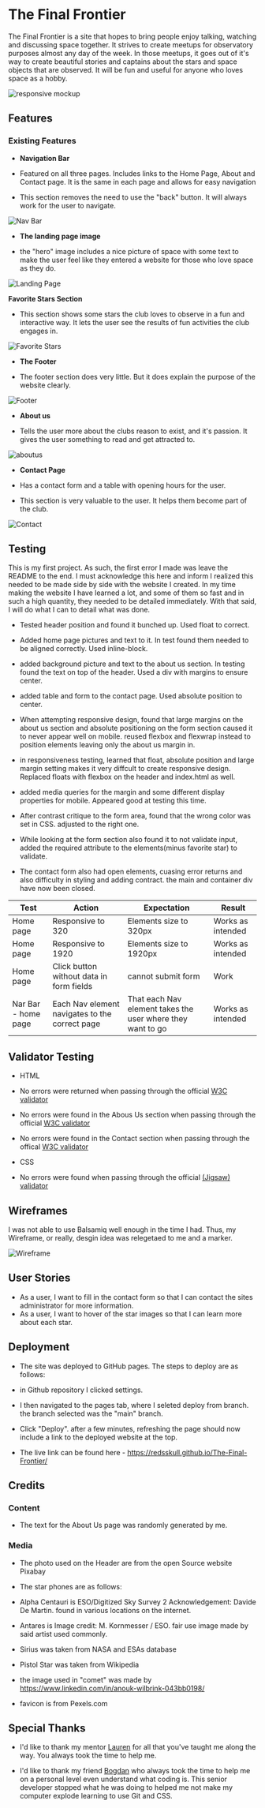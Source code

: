 # The Final Frontier

The Final Frontier is a site that hopes to bring people enjoy talking, watching and discussing space together. It strives to create meetups for observatory purposes almost any day of the week. In those meetups, it goes out of it's way to create beautiful stories and captains about the stars and space objects that are observed. It will be fun and useful for anyone who loves space as a hobby.

![responsive mockup](/assets/images/Responsive.jpg)

## Features

### Existing Features

- __Navigation Bar__

- Featured on all three pages. Includes links to the Home Page, About and Contact page. It is the same in each page and allows for easy navigation

- This section removes the need to use the "back" button. It will always work for the user to navigate.

![Nav Bar](/assets/images/navbar.jpg)

- __The landing page image__

- the "hero" image includes a nice picture of space with some text to make the user feel like they entered a website for those who love space as they do.

![Landing Page](/assets/images/heroimage.jpg)

 __Favorite Stars Section__

- This section shows some stars the club loves to observe in a fun and interactive way. It lets the user see the results of fun activities the club engages in.

![Favorite Stars](/assets/images/favorite%20stars.jpg)

- __The Footer__

- The footer section does very little. But it does explain the purpose of the website clearly.

![Footer](/assets/images/footer.jpg)

- __About us__

- Tells the user more about the clubs reason to exist, and it's passion. It gives the user something to read and get attracted to.

![aboutus](/assets/images/about%20us.jpg)

- __Contact Page__

- Has a contact form and a table with opening hours for the user.

- This section is very valuable to the user. It helps them become part of the club.

![Contact](/assets/images/contact.jpg)

## Testing

This is my first project. As such, the first error I made was leave the README to the end. I must acknowledge this here and inform I realized this needed to be made side by side with the website I created. In my time making the website I have learned a lot, and some of them so fast and in such a high quantity, they needed to be detailed immediately. With that said, I will do what I can to detail what was done.

- Tested header position and found it bunched up. Used float to correct.

- Added home page pictures and text to it. In test found them needed to be aligned correctly. Used inline-block.

- added background picture and text to the about us section. In testing found the text on top of the header. Used a div with margins to  ensure center. 

- added table and form to the contact page. Used absolute position to center.

- When attempting responsive design, found that large margins on the about us section and absolute positioning on the form section caused it to never appear well on mobile. reused flexbox and flexwrap instead to position elements leaving only the about us margin in.

- in responsiveness testing, learned that float, absolute position and large margin setting makes it very diffcult to create responsive design. Replaced floats with flexbox on the header and index.html as well. 

- added media queries for the margin and some different display properties for mobile. Appeared good at testing this time.

- After contrast critique to the form area, found that the wrong color was set in CSS. adjusted to the right one. 

- While looking at the form section also found it to not validate input, added the required attribute to the elements(minus favorite star) to validate.

- The contact form also had open elements, cuasing error returns and also difficulty in styling and adding contract. the main and container div have now been closed. 

| Test | Action| Expectation | Result |
|------|-------|-------------|--------|
|Home page|Responsive to 320|Elements size to 320px|Works as intended|
|Home page|Responsive to 1920|Elements size to 1920px|Works as intended|
|Home page|Click button without data in form fields|cannot submit form|Work|
|Nar Bar - home page|Each Nav element navigates to the correct page|That each Nav element takes the user where they want to go|Works as intended|

## Validator Testing

- HTML

- No errors were returned when passing through the official [W3C validator](https://validator.w3.org/nu/?doc=https%3A%2F%2Fredsskull.github.io%2FThe-Final-Frontier%2Findex.html)

- No errors were found in the Abous Us section when passing through the official [W3C validator](https://validator.w3.org/nu/?doc=https%3A%2F%2Fredsskull.github.io%2FThe-Final-Frontier%2Fabout-us.html)

- No errors were found in the Contact section when passing through the offical [W3C validator](https://validator.w3.org/nu/?doc=https%3A%2F%2Fredsskull.github.io%2FThe-Final-Frontier%2Fcontact.html)


- CSS

- No errors were found when passing through the official [(Jigsaw) validator](http://jigsaw.w3.org/css-validator/validator?lang=en&profile=css3svg&uri=https%3A%2F%2Fredsskull.github.io%2FThe-Final-Frontier%2F&usermedium=all&vextwarning=&warning=1)

## Wireframes
I was not able to use Balsamiq well enough in the time I had. Thus, my Wireframe, or really, desgin idea was relegetaed to me and a marker. 

![Wireframe](/assets/images/Wireframe.jpg)

## User Stories
 - As a user, I want to fill in the contact form so that I can contact the sites administrator for more information.
 - As a user, I want to hover of the star images so that I can learn more about each star. 

## Deployment

- The site was deployed to GitHub pages. The steps to deploy are as follows:

- in Github repository I clicked settings.

- I then navigated to the pages tab, where I seleted deploy from branch. the branch selected was the "main" branch.

- Click "Deploy". after a few minutes, refreshing the page should now include a link to the deployed website at the top.

- The live link can be found here - https://redsskull.github.io/The-Final-Frontier/

## Credits

### Content

- The text for the About Us page was randomly generated by me.

### Media

- The photo used on the Header are from the open Source website Pixabay

- The star phones are as follows:

- Alpha Centauri is ESO/Digitized Sky Survey 2 Acknowledgement: Davide De Martin. found in various locations on the internet.

- Antares is Image credit: M. Kornmesser / ESO. fair use image made by said artist used commonly.

- Sirius was taken from NASA and ESAs database

- Pistol Star was taken from Wikipedia

- the image used in "comet" was made by https://www.linkedin.com/in/anouk-wilbrink-043bb0198/

- favicon is from Pexels.com

## Special Thanks

- I'd like to thank my mentor [Lauren](https://www.linkedin.com/in/lauren-nicole-popich-1ab87539/) for all that you've taught me along the way. You always took the time to help me.

- I'd like to thank my friend [Bogdan](https://www.linkedin.com/in/bogdan-paul-paduraru-b49b8998/) who always took the time to help me on a personal level even understand what coding is. This senior developer stopped what he was doing to helped me not make my computer explode learning to use Git and CSS.
